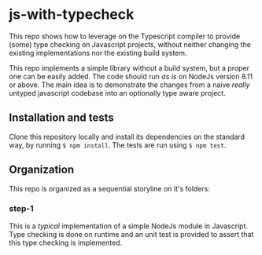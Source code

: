 js-with-typecheck
=================
This repo shows how to leverage on the Typescript compiler to provide (some) 
type checking on Javascript projects, without neither changing the existing
implementations nor the existing build system.

This repo implements a simple library without a build system, but a proper one
can be easily added. The code should run _as is_ on NodeJs version 8.11 or
above. The main idea is to demonstrate the changes from a naive _really_
untyped javascript codebase into an optionally type aware project.

Installation and tests
----------------------
Clone this repository locally and install its dependencies on the standard way,
by running `$ npm install`. The tests are run using `$ npm test`.

Organization
------------
This repo is organized as a sequential storyline on it's folders:


### step-1
This is a _typical_ implementation of a simple NodeJs module in Javascript.
Type checking is done on runtime and an unit test is provided to assert that
this type checking is implemented.

